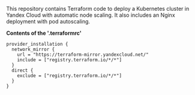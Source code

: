 This repository contains Terraform code to deploy a Kubernetes cluster in Yandex Cloud with automatic node scaling. It also includes an Nginx deployment with pod autoscaling.

**Contents of the '.terraformrc'**
```
provider_installation {
  network_mirror {
    url = "https://terraform-mirror.yandexcloud.net/"
    include = ["registry.terraform.io/*/*"]
  }
  direct {
    exclude = ["registry.terraform.io/*/*"]
  }
}
```
